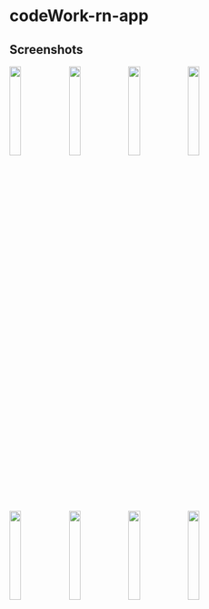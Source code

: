 # codeWork-rn-app

## Screenshots

<img src="https://user-images.githubusercontent.com/63667132/202908584-6ec7b3d7-0bbf-4471-8647-4156974b67b9.jpeg" width=20% height=20%) />
<img src="https://user-images.githubusercontent.com/63667132/202908585-c2227055-9b68-4cd7-a64e-7d2ddc5fa9f7.jpeg" width=20% height=20%) />
<img src="https://user-images.githubusercontent.com/63667132/202908586-6fdc8ea7-b312-465b-9654-c1145ba69b4e.jpeg" width=20% height=20%) />
<img src="https://user-images.githubusercontent.com/63667132/202908589-a2dad11f-aa41-47dd-9a2a-b85684c5710f.jpeg" width=20% height=20%) />
<img src="https://user-images.githubusercontent.com/63667132/202908597-c78cc840-80d5-444b-a6ef-0cb3b0f6ed65.jpeg" width=20% height=20%) />
<img src="https://user-images.githubusercontent.com/63667132/202908598-4a498bd2-f5f6-4ee1-b192-a369a6671792.jpeg" width=20% height=20%) />
<img src="https://user-images.githubusercontent.com/63667132/202908600-41090bda-54b9-4f0a-b4e9-6ed4e98703eb.jpeg" width=20% height=20%) />
<img src="https://user-images.githubusercontent.com/63667132/202908601-5092ccd9-4373-436e-82c8-2d474ec3235c.jpeg" width=20% height=20%) />

